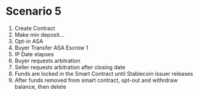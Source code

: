 # Scenario 5

1. Create Contract
2. Make min deposit…
3. Opt-in ASA
4. Buyer Transfer ASA Escrow 1
5. IP Date elapses
6. Buyer requests arbitration
7. Seller requests arbitration after closing date
8. Funds are locked in the Smart Contract until Stablecoin issuer releases
9. After funds removed from smart contract, opt-out and withrdraw balance, then delete
